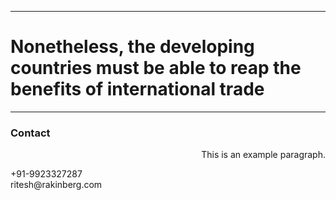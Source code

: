 <hr>

# Nonetheless, the developing countries must be able to reap the benefits of international trade

<hr>

### Contact

<p id="demo" style="text-align:right;">This is an example paragraph.</p>

<dl>
<dt>+91-9923327287</dt>
<dt>ritesh@rakinberg.com</dt>
</dl>
<br>
<br>
<br>
<br>
<br>
<br>
<br>
